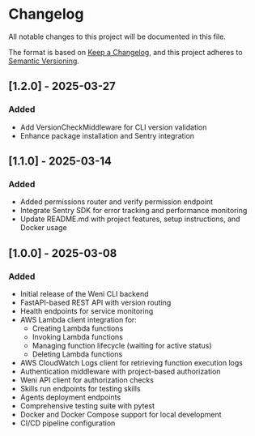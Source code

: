 # Changelog

All notable changes to this project will be documented in this file.

The format is based on [Keep a Changelog](https://keepachangelog.com/en/1.0.0/),
and this project adheres to [Semantic Versioning](https://semver.org/spec/v2.0.0.html).

## [1.2.0] - 2025-03-27

### Added
- Add VersionCheckMiddleware for CLI version validation
- Enhance package installation and Sentry integration

## [1.1.0] - 2025-03-14

### Added

- Added permissions router and verify permission endpoint 
- Integrate Sentry SDK for error tracking and performance monitoring
- Update README.md with project features, setup instructions, and Docker usage

## [1.0.0] - 2025-03-08

### Added

- Initial release of the Weni CLI backend
- FastAPI-based REST API with version routing
- Health endpoints for service monitoring
- AWS Lambda client integration for:
  - Creating Lambda functions
  - Invoking Lambda functions
  - Managing function lifecycle (waiting for active status)
  - Deleting Lambda functions
- AWS CloudWatch Logs client for retrieving function execution logs
- Authentication middleware with project-based authorization
- Weni API client for authorization checks
- Skills run endpoints for testing skills
- Agents deployment endpoints
- Comprehensive testing suite with pytest
- Docker and Docker Compose support for local development
- CI/CD pipeline configuration
